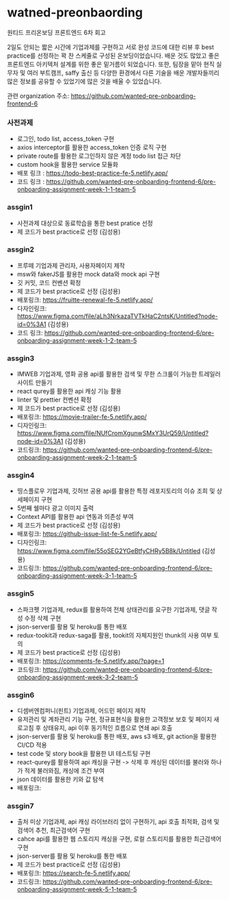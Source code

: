 # watned-preonbaording
원티드 프리온보딩 프론트엔드 6차 회고
  
  2일도 안되는 짧은 시간에 기업과제를 구현하고 서로 완성 코드에 대한 리뷰 후 best practice를 선정하는 꽉 찬 스케줄로 구성된 온보딩이었습니다.
  배운 것도 많았고 좋은 프론트엔드 아키텍처 설계를 위한 좋은 밑거름이 되었습니다. 또한, 팀장을 맡아 현직 실무자 및 여러 부트캠프, saffy 출신 등
  다양한 환경에서 다른 기술을 배운 개발자들끼리 많은 정보를 공유할 수 있었기에 많은 것을 배울 수 있었습니다.
  
  관련 organization 주소: https://github.com/wanted-pre-onboarding-frontend-6


### 사전과제
  - 로그인, todo list, access_token 구현
  - axios interceptor를 활용한 access_token 인증 로직 구현
  - private route를 활용한 로그인하지 않은 계정 todo list 접근 차단
  - custom hook을 활용한 service 모듈화
  - 배포 링크 : https://todo-best-practice-fe-5.netlify.app/
  - 코드 링크 : https://github.com/wanted-pre-onboarding-frontend-6/pre-onboarding-assignment-week-1-1-team-5

### assgin1
  - 사전과제 대상으로 동료학습을 통한 best pratice 선정
  - 제 코드가 best practice로 선정 (김성용)

### assgin2
  - 프루떼 기업과제 관리자, 사용자페이지 제작
  - msw와 fakerJS를 활용한 mock data와 mock api 구현
  - 깃 커밋, 코드 컨벤션 확정
  - 제 코드가 best practice로 선정 (김성용)
  - 배포링크:  https://fruitte-renewal-fe-5.netlify.app/
  - 다자인링크: https://www.figma.com/file/aLh3NrkazaTVTkHaC2ntsK/Untitled?node-id=0%3A1 (김성용)
  - 코드 링크: https://github.com/wanted-pre-onboarding-frontend-6/pre-onboarding-assignment-week-1-2-team-5
  
### assgin3
  - IMWEB 기업과제, 영화 공용 api를 활용한 검색 및 무한 스크롤이 가능한 트레일러 사이트 만들기
  - react qurey를 활용한 api 캐싱 기능 활용
  - linter 및 prettier 컨벤션 확정
  - 제 코드가 best practice로 선정 (김성용)
  - 배포링크: https://movie-trailer-fe-5.netlify.app/
  - 디자인링크: https://www.figma.com/file/NUfCromXgunwSMxY3UrQ59/Untitled?node-id=0%3A1 (김성용)
  - 코드링크: https://github.com/wanted-pre-onboarding-frontend-6/pre-onboarding-assignment-week-2-1-team-5
  
### assgin4
  - 띵스플로우 기업과제, 깃허브 공용 api를 활용한 특정 레포지토리의 이슈 조희 및 상세페이지 구현
  - 5번째 쉘마다 광고 이미지 출력
  - Context API를 활용한 api 연동과 의존성 부여
  - 제 코드가 best practice로 선정 (김성용)
  - 배포링크: https://github-issue-list-fe-5.netlify.app/
  - 디자인링크: https://www.figma.com/file/55oSEG2YGeBtfyCHRy5B8k/Untitled (김성용)
  - 코드링크: https://github.com/wanted-pre-onboarding-frontend-6/pre-onboarding-assignment-week-3-1-team-5
  
### assgin5
 - 스파크펫 기업과제, redux를 활용하여 전체 상태관리를 요구한 기업과제, 댓글 작성 수정 삭제 구현
 - json-server를 활용 및 heroku를 통한 배포
 - redux-tookit과 redux-saga를 활용, tookit의 자체지원인 thunk의 사용 여부 토의
 - 제 코드가 best practice로 선정 (김성용)
 - 배포링크: https://comments-fe-5.netlify.app/?page=1
 - 코드링크: https://github.com/wanted-pre-onboarding-frontend-6/pre-onboarding-assignment-week-3-2-team-5
 
### assgin6
 - 디셈버엔컴퍼니(핀트) 기업과제, 어드민 페이지 제작
 - 유저관리 및 계좌관리 기능 구현, 정규표현식을 활용한 고객정보 보호 및 페이지 새로고침 후 상태유지, api 이후 동기적인 흐름으로 연쇄 api 호출
 - json-server를 활용 및 heroku를 통한 배포, aws s3 배포, git action을 활용한 CI/CD 적용
 - test code 및 story book을 활용한 UI 테스트팅 구현
 - react-qurey를 활용하여 api 캐싱을 구현 -> 삭제 후 캐싱된 데이터를 불러와 하나가 적게 불러와짐, 캐싱에 조건 부여
 - json 데이터를 활용한 키와 값 탐색
 - 배포링크:

### assgin7
 - 출처 미상 기업과제, api 캐싱 라이브러리 없이 구현하기, api 호출 최적화, 검색 및 검색어 추천, 최근검색어 구현
 - cahce api를 활용한 웹 스토리지 캐싱을 구현, 로컬 스토리지를 활용한 최근검색어 구현
 - json-server를 활용 및 heroku를 통한 배포
 - 제 코드가 best practice로 선정 (김성용)
 - 배포링크: https://search-fe-5.netlify.app/
 - 코드링크: https://github.com/wanted-pre-onboarding-frontend-6/pre-onboarding-assignment-week-5-1-team-5


 
 
